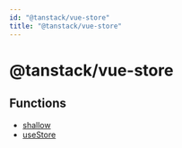 ```yaml
---
id: "@tanstack/vue-store"
title: "@tanstack/vue-store"
---
```


# @tanstack/vue-store

## Functions

- [shallow](../functions/shallow.md)
- [useStore](../functions/useStore.md)
